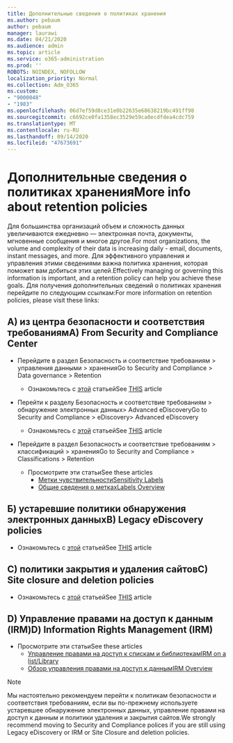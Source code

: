 ```yaml
---
title: Дополнительные сведения о политиках хранения
ms.author: pebaum
author: pebaum
manager: laurawi
ms.date: 04/21/2020
ms.audience: admin
ms.topic: article
ms.service: o365-administration
ms.prod: ''
ROBOTS: NOINDEX, NOFOLLOW
localization_priority: Normal
ms.collection: Adm_O365
ms.custom:
- "9000048"
- "1983"
ms.openlocfilehash: 06d7ef59d8ce31e0b22635e68638219bc491ff98
ms.sourcegitcommit: c6692ce0fa1358ec3529e59ca0ecdfdea4cdc759
ms.translationtype: MT
ms.contentlocale: ru-RU
ms.lasthandoff: 09/14/2020
ms.locfileid: "47673691"
---
```

# <a name="more-info-about-retention-policies"></a><span data-ttu-id="5ce6a-102">Дополнительные сведения о политиках хранения</span><span class="sxs-lookup"><span data-stu-id="5ce6a-102">More info about retention policies</span></span>

<span data-ttu-id="5ce6a-103">Для большинства организаций объем и сложность данных увеличиваются ежедневно — электронная почта, документы, мгновенные сообщения и многое другое.</span><span class="sxs-lookup"><span data-stu-id="5ce6a-103">For most organizations, the volume and complexity of their data is increasing daily - email, documents, instant messages, and more.</span></span> <span data-ttu-id="5ce6a-104">Для эффективного управления и управления этими сведениями важна политика хранения, которая поможет вам добиться этих целей.</span><span class="sxs-lookup"><span data-stu-id="5ce6a-104">Effectively managing or governing this information is important, and a retention policy can help you achieve these goals.</span></span> <span data-ttu-id="5ce6a-105">Для получения дополнительных сведений о политиках хранения перейдите по следующим ссылкам:</span><span class="sxs-lookup"><span data-stu-id="5ce6a-105">For more information on retention policies, please visit these links:</span></span>

## <a name="a-from-security-and-compliance-center"></a><span data-ttu-id="5ce6a-106">A) из центра безопасности и соответствия требованиям</span><span class="sxs-lookup"><span data-stu-id="5ce6a-106">A) From Security and Compliance Center</span></span>

- <span data-ttu-id="5ce6a-107">Перейдите в раздел Безопасность и соответствие требованиям > управления данными > хранения</span><span class="sxs-lookup"><span data-stu-id="5ce6a-107">Go to Security and Compliance > Data governance > Retention</span></span>
  - <span data-ttu-id="5ce6a-108">Ознакомьтесь с [этой](https://docs.microsoft.com/microsoft-365/compliance/retention-policies) статьей</span><span class="sxs-lookup"><span data-stu-id="5ce6a-108">See [THIS](https://docs.microsoft.com/microsoft-365/compliance/retention-policies) article</span></span>

- <span data-ttu-id="5ce6a-109">Перейти к разделу Безопасность и соответствие требованиям > обнаружение электронных данных> Advanced eDiscovery</span><span class="sxs-lookup"><span data-stu-id="5ce6a-109">Go to Security and Compliance > eDiscovery> Advanced eDiscovery</span></span> 
  - <span data-ttu-id="5ce6a-110">Ознакомьтесь с [этой](https://docs.microsoft.com/microsoft-365/compliance/ediscovery-cases) статьей</span><span class="sxs-lookup"><span data-stu-id="5ce6a-110">See [THIS](https://docs.microsoft.com/microsoft-365/compliance/ediscovery-cases) article</span></span>

- <span data-ttu-id="5ce6a-111">Перейдите в раздел Безопасность и соответствие требованиям > классификаций > хранения</span><span class="sxs-lookup"><span data-stu-id="5ce6a-111">Go to Security and Compliance > Classifications > Retention</span></span>
  - <span data-ttu-id="5ce6a-112">Просмотрите эти статьи</span><span class="sxs-lookup"><span data-stu-id="5ce6a-112">See these articles</span></span>
    - [<span data-ttu-id="5ce6a-113">Метки чувствительности</span><span class="sxs-lookup"><span data-stu-id="5ce6a-113">Sensitivity Labels</span></span>](https://docs.microsoft.com/microsoft-365/compliance/sensitivity-labels)
    - [<span data-ttu-id="5ce6a-114">Общие сведения о метках</span><span class="sxs-lookup"><span data-stu-id="5ce6a-114">Labels Overview</span></span>](https://docs.microsoft.com/microsoft-365/compliance/labels)

## <a name="b-legacy-ediscovery-policies"></a><span data-ttu-id="5ce6a-115">Б) устаревшие политики обнаружения электронных данных</span><span class="sxs-lookup"><span data-stu-id="5ce6a-115">B) Legacy eDiscovery policies</span></span>

- <span data-ttu-id="5ce6a-116">Ознакомьтесь с [этой](https://support.office.com/article/Set-up-an-eDiscovery-Center-in-SharePoint-Online-A18F8975-AA7F-43B4-A7D6-001D14744D8E) статьей</span><span class="sxs-lookup"><span data-stu-id="5ce6a-116">See [THIS](https://support.office.com/article/Set-up-an-eDiscovery-Center-in-SharePoint-Online-A18F8975-AA7F-43B4-A7D6-001D14744D8E) article</span></span>

## <a name="c-site-closure-and-deletion-policies"></a><span data-ttu-id="5ce6a-117">C) политики закрытия и удаления сайтов</span><span class="sxs-lookup"><span data-stu-id="5ce6a-117">C) Site closure and deletion policies</span></span>

- <span data-ttu-id="5ce6a-118">Ознакомьтесь с [этой](https://support.office.com/article/Use-policies-for-site-closure-and-deletion-A8280D82-27FD-48C5-9ADF-8A5431208BA5) статьей</span><span class="sxs-lookup"><span data-stu-id="5ce6a-118">See [THIS](https://support.office.com/article/Use-policies-for-site-closure-and-deletion-A8280D82-27FD-48C5-9ADF-8A5431208BA5) article</span></span>  

## <a name="d-information-rights-management-irm"></a><span data-ttu-id="5ce6a-119">D) Управление правами на доступ к данным (IRM)</span><span class="sxs-lookup"><span data-stu-id="5ce6a-119">D) Information Rights Management (IRM)</span></span>

- <span data-ttu-id="5ce6a-120">Просмотрите эти статьи</span><span class="sxs-lookup"><span data-stu-id="5ce6a-120">See these articles</span></span>
  - [<span data-ttu-id="5ce6a-121">Управление правами на доступ к спискам и библиотекам</span><span class="sxs-lookup"><span data-stu-id="5ce6a-121">IRM on a list/Library</span></span>](https://support.office.com/article/apply-information-rights-management-to-a-list-or-library-3bdb5c4e-94fc-4741-b02f-4e7cc3c54aa1)
  - [<span data-ttu-id="5ce6a-122">Обзор управления правами на доступ к данным</span><span class="sxs-lookup"><span data-stu-id="5ce6a-122">IRM Overview</span></span>](https://support.office.com/article/create-and-apply-information-management-policies-eb501fe9-2ef6-4150-945a-65a6451ee9e9)

> [!Note]
> <span data-ttu-id="5ce6a-123">Мы настоятельно рекомендуем перейти к политикам безопасности и соответствия требованиям, если вы по-прежнему используете устаревшее обнаружение электронных данных, управление правами на доступ к данным и политики удаления и закрытия сайтов.</span><span class="sxs-lookup"><span data-stu-id="5ce6a-123">We strongly recommend moving to Security and Compliance polices if you are still using Legacy eDiscovery or IRM or Site Closure and deletion policies.</span></span>
